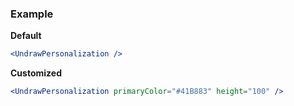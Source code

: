 ### Example

**Default**
```jsx
<UndrawPersonalization />
```

**Customized**
```jsx
<UndrawPersonalization primaryColor="#41B883" height="100" />
```
